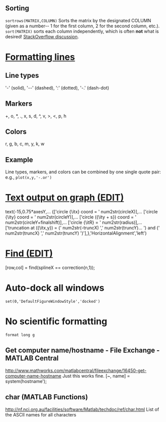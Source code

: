 ## Sorting

`sortrows(MATRIX,COLUMN)` Sorts the matrix by the designated COLUMN (given as a number-- 1 for the first column, 2 for the second column, etc.).  `sort(MATRIX)` sorts each column independently, which is often **not** what is desired!  [StackOverflow discussion](http://stackoverflow.com/questions/134712/how-can-i-sort-a-2-d-array-in-matlab-with-respect-to-one-column).


# [Formatting lines](http://www.mathworks.com/help/matlab/ref/linespec.html)

## Line types
'-' (solid), '--' (dashed), ':' (dotted), '-.' (dash-dot)

## Markers
+, o, *, ., x, s, d, ^, v, >, <, p, h

## Colors
r, g, b, c, m, y, k, w

## Example
Line types, markers, and colors can be combined by one single quote pair: e.g., `plot(x,y,'-.or')`


# [Text output on graph (EDIT)](http://www.mathworks.com/matlabcentral/newsreader/view_thread/296017)

text(-15,0.75*axesY,...
    {['circle {\itx} coord = ' num2str(circleX)],...
    ['circle {\ity} coord = ' num2str(circleY)],...
    ['circle ({\ity + s}) coord = ' num2str(circleY+finalshift)],...
    ['circle {\itR} = ' num2str(radius)],...
    ['truncation at ({\itx,y}) = (' num2str(-truncX) ',' num2str(truncY)...
        ') and (' num2str(truncX) ',' num2str(truncY) ')'],},'HorizontalAlignment','left')


# [Find (EDIT)](http://www.mathworks.com/help/matlab/matlab_prog/find-array-elements-that-meet-a-condition.html)

[row,col] = find(splineX == correction(n,1));

# Auto-dock all windows

`set(0,'DefaultFigureWindowStyle','docked')`


# No scientific formatting

`format long g`


## Get computer name/hostname - File Exchange - MATLAB Central 
http://www.mathworks.com/matlabcentral/fileexchange/16450-get-computer-name-hostname
Just this works fine. 
[~, name] = system(hostname');


## char (MATLAB Functions) 
http://nf.nci.org.au/facilities/software/Matlab/techdoc/ref/char.html
List of the ASCII names for all characters
